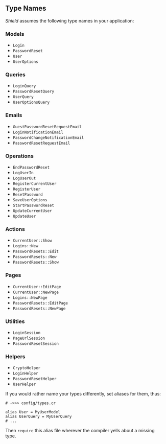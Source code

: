 ## Type Names

*Shield* assumes the following type names in your application:

### Models

- `Login`
- `PasswordReset`
- `User`
- `UserOptions`

### Queries

- `LoginQuery`
- `PasswordResetQuery`
- `UserQuery`
- `UserOptionsQuery`

### Emails

- `GuestPasswordResetRequestEmail`
- `LoginNotificationEmail`
- `PasswordChangeNotificationEmail`
- `PasswordResetRequestEmail`

### Operations

- `EndPasswordReset`
- `LogUserIn`
- `LogUserOut`
- `RegisterCurrentUser`
- `RegisterUser`
- `ResetPassword`
- `SaveUserOptions`
- `StartPasswordReset`
- `UpdateCurrentUser`
- `UpdateUser`

### Actions

- `CurrentUser::Show`
- `Logins::New`
- `PasswordResets::Edit`
- `PasswordResets::New`
- `PasswordResets::Show`

### Pages

- `CurrentUser::EditPage`
- `CurrentUser::NewPage`
- `Logins::NewPage`
- `PasswordResets::EditPage`
- `PasswordResets::NewPage`

### Utilities

- `LoginSession`
- `PageUrlSession`
- `PasswordResetSession`

### Helpers

- `CryptoHelper`
- `LoginHelper`
- `PasswordResetHelper`
- `UserHelper`

If you would rather name your types differently, set aliases for them, thus:

```crystal
# ->>> config/types.cr

alias User = MyUserModel
alias UserQuery = MyUserQuery
# ...
```

Then `require` this alias file wherever the compiler yells about a missing type.
